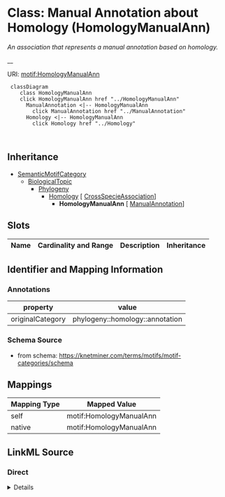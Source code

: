 

# Class: Manual Annotation about Homology (HomologyManualAnn) 


_An association that represents a manual annotation based on homology._

__





URI: [motif:HomologyManualAnn](https://knetminer.com/terms/motifs/motif-categories/HomologyManualAnn)






```mermaid
 classDiagram
    class HomologyManualAnn
    click HomologyManualAnn href "../HomologyManualAnn"
      ManualAnnotation <|-- HomologyManualAnn
        click ManualAnnotation href "../ManualAnnotation"
      Homology <|-- HomologyManualAnn
        click Homology href "../Homology"
      
      
```





## Inheritance
* [SemanticMotifCategory](SemanticMotifCategory.md)
    * [BiologicalTopic](BiologicalTopic.md)
        * [Phylogeny](Phylogeny.md)
            * [Homology](Homology.md) [ [CrossSpecieAssociation](CrossSpecieAssociation.md)]
                * **HomologyManualAnn** [ [ManualAnnotation](ManualAnnotation.md)]



## Slots

| Name | Cardinality and Range | Description | Inheritance |
| ---  | --- | --- | --- |









## Identifier and Mapping Information





### Annotations

| property | value |
| --- | --- |
| originalCategory | phylogeny::homology::annotation |




### Schema Source


* from schema: https://knetminer.com/terms/motifs/motif-categories/schema




## Mappings

| Mapping Type | Mapped Value |
| ---  | ---  |
| self | motif:HomologyManualAnn |
| native | motif:HomologyManualAnn |







## LinkML Source

<!-- TODO: investigate https://stackoverflow.com/questions/37606292/how-to-create-tabbed-code-blocks-in-mkdocs-or-sphinx -->

### Direct

<details>
```yaml
name: HomologyManualAnn
annotations:
  originalCategory:
    tag: originalCategory
    value: phylogeny::homology::annotation
description: 'An association that represents a manual annotation based on homology.

  '
title: Manual Annotation about Homology
notes:
- 'original category no: 3.1'
from_schema: https://knetminer.com/terms/motifs/motif-categories/schema
is_a: Homology
mixins:
- ManualAnnotation

```
</details>

### Induced

<details>
```yaml
name: HomologyManualAnn
annotations:
  originalCategory:
    tag: originalCategory
    value: phylogeny::homology::annotation
description: 'An association that represents a manual annotation based on homology.

  '
title: Manual Annotation about Homology
notes:
- 'original category no: 3.1'
from_schema: https://knetminer.com/terms/motifs/motif-categories/schema
is_a: Homology
mixins:
- ManualAnnotation

```
</details>